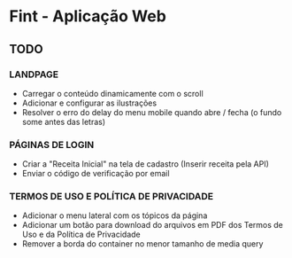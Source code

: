 # Fint - Aplicação Web

## TODO

### LANDPAGE

- Carregar o conteúdo dinamicamente com o scroll
- Adicionar e configurar as ilustrações
- Resolver o erro do delay do menu mobile quando abre / fecha (o fundo some antes das letras)

### PÁGINAS DE LOGIN

- Criar a "Receita Inicial" na tela de cadastro (Inserir receita pela API)
- Enviar o código de verificação por email

### TERMOS DE USO E POLÍTICA DE PRIVACIDADE

- Adicionar o menu lateral com os tópicos da página
- Adicionar um botão para download do arquivos em PDF dos Termos de Uso e da Política de Privacidade
- Remover a borda do container no menor tamanho de media query